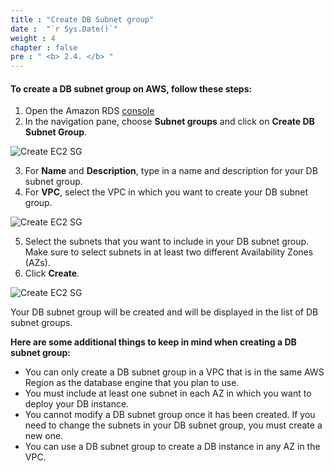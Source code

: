 ```yaml
---
title : "Create DB Subnet group"
date :  "`r Sys.Date()`" 
weight : 4
chapter : false
pre : " <b> 2.4. </b> "
---
```



#### To create a DB subnet group on AWS, follow these steps:

1. Open the Amazon RDS [console](https://console.aws.amazon.com/rds/)
2. In the navigation pane, choose **Subnet groups** and click on **Create DB Subnet Group**.

![Create EC2 SG](/images/preparation/4/1.png)

3. For **Name** and **Description**, type in a name and description for your DB subnet group.
4. For **VPC**, select the VPC in which you want to create your DB subnet group.

![Create EC2 SG](/images/preparation/4/2.png)

5. Select the subnets that you want to include in your DB subnet group. Make sure to select subnets in at least two different Availability Zones (AZs).
6. Click **Create**.

![Create EC2 SG](/images/preparation/4/3.png)

Your DB subnet group will be created and will be displayed in the list of DB subnet groups.

**Here are some additional things to keep in mind when creating a DB subnet group:**
- You can only create a DB subnet group in a VPC that is in the same AWS Region as the database engine that you plan to use.
- You must include at least one subnet in each AZ in which you want to deploy your DB instance.
- You cannot modify a DB subnet group once it has been created. If you need to change the subnets in your DB subnet group, you must create a new one.
- You can use a DB subnet group to create a DB instance in any AZ in the VPC. 